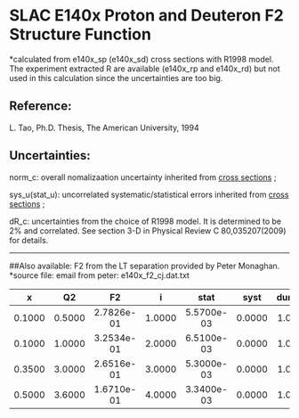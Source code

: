 # SLAC E140x Proton and Deuteron F2 Structure Function 

*calculated from e140x_sp (e140x_sd) cross sections with R1998 model. The experiment extracted R are available (e140x_rp and e140x_rd) but not used in this calculation since the uncertainties are too big.  

## Reference:

L. Tao, Ph.D. Thesis, The American University, 1994

## Uncertainties:

norm_c:        overall nomalizaation uncertainty inherited from [cross sections][e140x_sp]  ;

sys_u(stat_u): uncorrelated systematic/statistical errors inherited from [cross sections][e140x_sp] ;

dR_c:          uncertainties from the choice of R1998 model. It is determined to be 2% and correlated. See section 3-D in Physical Review C 80,035207(2009) for details.

------------------------------
##Also available:
F2 from the LT separation provided by Peter Monaghan.
*source file: 
email from peter: e140x_f2_cj.dat.txt

|    x	  |  Q2	   |  F2        |    i	 | stat	      | syst   | dummy  | dummy |
|:--:     |:--:    |:--:        |:--:    |:--:        |:--:    |:--:    |:--:   |
|  0.1000 | 0.5000 | 2.7826e-01 | 1.0000 | 5.5700e-03 | 0.0000 | 1.0000 | 1.0000|
|  0.1000 | 1.0000 | 3.2534e-01 | 2.0000 | 6.5100e-03 | 0.0000 | 1.0000 | 1.0000|
|  0.3500 | 3.0000 | 2.6516e-01 | 3.0000 | 5.3000e-03 | 0.0000 | 1.0000 | 1.0000|
|  0.5000 | 3.6000 | 1.6710e-01 | 4.0000 | 3.3400e-03 | 0.0000 | 1.0000 | 1.0000|

[e140x_sp]:e140x_sp.md
